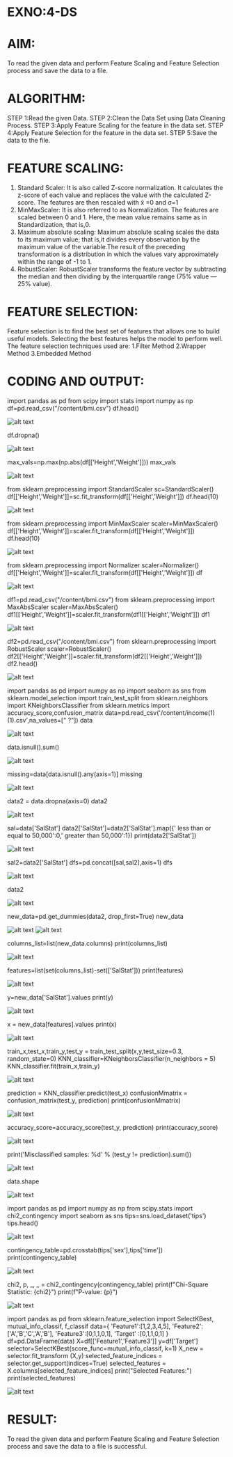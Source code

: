 # EXNO:4-DS
# AIM:
To read the given data and perform Feature Scaling and Feature Selection process and save the
data to a file.

# ALGORITHM:
STEP 1:Read the given Data.
STEP 2:Clean the Data Set using Data Cleaning Process.
STEP 3:Apply Feature Scaling for the feature in the data set.
STEP 4:Apply Feature Selection for the feature in the data set.
STEP 5:Save the data to the file.

# FEATURE SCALING:
1. Standard Scaler: It is also called Z-score normalization. It calculates the z-score of each value and replaces the value with the calculated Z-score. The features are then rescaled with x̄ =0 and σ=1
2. MinMaxScaler: It is also referred to as Normalization. The features are scaled between 0 and 1. Here, the mean value remains same as in Standardization, that is,0.
3. Maximum absolute scaling: Maximum absolute scaling scales the data to its maximum value; that is,it divides every observation by the maximum value of the variable.The result of the preceding transformation is a distribution in which the values vary approximately within the range of -1 to 1.
4. RobustScaler: RobustScaler transforms the feature vector by subtracting the median and then dividing by the interquartile range (75% value — 25% value).

# FEATURE SELECTION:
Feature selection is to find the best set of features that allows one to build useful models. Selecting the best features helps the model to perform well.
The feature selection techniques used are:
1.Filter Method
2.Wrapper Method
3.Embedded Method

# CODING AND OUTPUT:
import pandas as pd
from scipy import stats
import numpy as np
df=pd.read_csv("/content/bmi.csv")
df.head()

![alt text](d1.png)

df.dropna()

![alt text](d2.png)

max_vals=np.max(np.abs(df[['Height','Weight']]))
max_vals

![alt text](d3.png)

from sklearn.preprocessing import StandardScaler
sc=StandardScaler()
df[['Height','Weight']]=sc.fit_transform(df[['Height','Weight']])
df.head(10)

![alt text](d4.png)

from sklearn.preprocessing import MinMaxScaler
scaler=MinMaxScaler()
df[['Height','Weight']]=scaler.fit_transform(df[['Height','Weight']])
df.head(10)

![alt text](d5.png)

from sklearn.preprocessing import Normalizer
scaler=Normalizer()
df[['Height','Weight']]=scaler.fit_transform(df[['Height','Weight']])
df

![alt text](d6.png)

df1=pd.read_csv("/content/bmi.csv")
from sklearn.preprocessing import MaxAbsScaler
scaler=MaxAbsScaler()
df1[['Height','Weight']]=scaler.fit_transform(df1[['Height','Weight']])
df1

![alt text](d7.png)

df2=pd.read_csv("/content/bmi.csv")
from sklearn.preprocessing import RobustScaler
scaler=RobustScaler()
df2[['Height','Weight']]=scaler.fit_transform(df2[['Height','Weight']])
df2.head()

![alt text](d8.png)

import pandas as pd
import numpy as np
import seaborn as sns
from sklearn.model_selection import train_test_split
from sklearn.neighbors import KNeighborsClassifier
from sklearn.metrics import accuracy_score,confusion_matrix
data=pd.read_csv('/content/income(1) (1).csv',na_values=[" ?"])
data

![alt text](d9.png)

data.isnull().sum()

![alt text](d10.png)

missing=data[data.isnull().any(axis=1)]
missing

![alt text](d11.png)

data2 = data.dropna(axis=0)
data2

![alt text](d12.png)

sal=data['SalStat']
data2['SalStat']=data2['SalStat'].map({' less than or equal to 50,000':0,' greater than 50,000':1})
print(data2['SalStat'])

![alt text](d13.png)

sal2=data2['SalStat']
dfs=pd.concat([sal,sal2],axis=1)
dfs

![alt text](d14.png)

data2

![alt text](d15.png)

new_data=pd.get_dummies(data2, drop_first=True)
new_data

![alt text](d16.png)
![alt text](d17.png)

columns_list=list(new_data.columns)
print(columns_list)

![alt text](d18.png)

features=list(set(columns_list)-set(['SalStat']))
print(features)

![alt text](d19.png)

y=new_data['SalStat'].values
print(y)

![alt text](d20.png)

x = new_data[features].values
print(x)

![alt text](d21.png)

train_x,test_x,train_y,test_y = train_test_split(x,y,test_size=0.3, random_state=0)
KNN_classifier=KNeighborsClassifier(n_neighbors = 5)
KNN_classifier.fit(train_x,train_y)

![alt text](d22.png)

prediction = KNN_classifier.predict(test_x)
confusionMmatrix = confusion_matrix(test_y, prediction)
print(confusionMmatrix)

![alt text](d23.png)

accuracy_score=accuracy_score(test_y, prediction)
print(accuracy_score)

![alt text](d24.png)

print('Misclassified samples: %d' % (test_y != prediction).sum())

![alt text](d25.png)

data.shape

![alt text](d26.png)

import pandas as pd
import numpy as np
from scipy.stats import chi2_contingency
import seaborn as sns
tips=sns.load_dataset('tips')
tips.head()

![alt text](d27.png)

contingency_table=pd.crosstab(tips['sex'],tips['time'])
print(contingency_table)

![alt text](d28.png)

chi2, p, _, _ = chi2_contingency(contingency_table)
print(f"Chi-Square Statistic: {chi2}")
print(f"P-value: {p}")

![alt text](d29.png)

import pandas as pd
from sklearn.feature_selection import SelectKBest, mutual_info_classif, f_classif
data={
    'Feature1':[1,2,3,4,5],
    'Feature2': ['A','B','C','A','B'],
    'Feature3':[0,1,1,0,1],
    'Target' :[0,1,1,0,1]
}
df=pd.DataFrame(data)
X=df[['Feature1','Feature3']]
y=df['Target']
selector=SelectKBest(score_func=mutual_info_classif, k=1)
X_new = selector.fit_transform (X,y)
selected_feature_indices = selector.get_support(indices=True)
selected_features = X.columns[selected_feature_indices]
print("Selected Features:")
print(selected_features)

![alt text](d30.png)

# RESULT:

To read the given data and perform Feature Scaling and Feature Selection process and save the data to a file is successful.